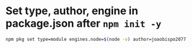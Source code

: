 # Set type, author, engine in package.json after `npm init -y`

```bash
npm pkg set type=module engines.node=$(node -v) author=joaobispo2077
```
